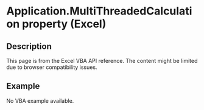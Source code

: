 # Application.MultiThreadedCalculation property (Excel)

## Description
This page is from the Excel VBA API reference. The content might be limited due to browser compatibility issues.

## Example
No VBA example available.
